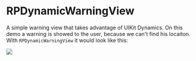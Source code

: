 RPDynamicWarningView
====================

A simple warning view that takes advantage of UIKit Dynamics. On this demo a warning is showed to the user, because we can't find his locaiton. With `RPDynamicWarningView` it would look like this:


<img src="https://raw.github.com/RuiAAPeres/RPDynamicWarningView/master/demo.gif">
          

